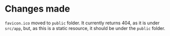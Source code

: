 # Changes made

`favicon.ico` moved to `public` folder. It currently returns 404, as it is under `src/app`, but, as this is a static resource, it should be under the `public` folder.

